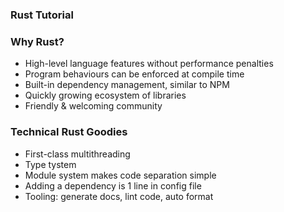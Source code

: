 ### Rust Tutorial


### Why Rust?

- High-level language features without performance penalties
- Program behaviours can be enforced at compile time
- Built-in dependency management, similar to NPM
- Quickly growing ecosystem of libraries
- Friendly & welcoming community

### Technical Rust Goodies

- First-class multithreading
- Type tystem
- Module system makes code separation simple
- Adding a dependency is 1 line in config file
- Tooling: generate docs, lint code, auto format
